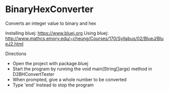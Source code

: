 # BinaryHexConverter
Converts an integer value to binary and hex 

Installing bluej: https://www.bluej.org
Using bluej:      http://www.mathcs.emory.edu/~cheung/Courses/170/Syllabus/02/BlueJ/BlueJ2.html

Directions
- Open the project with package.bluej
- Start the program by running the void main(String[]args) method in D2BHConvertTester
- When prompted, give a whole number to be converted
- Type 'end' instead to stop the program
